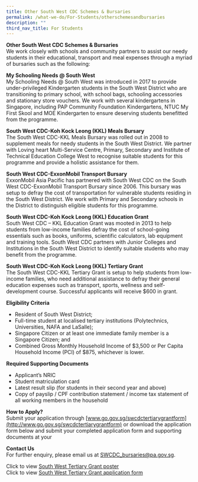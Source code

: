 ```yaml
---
title: Other South West CDC Schemes & Bursaries
permalink: /what-we-do/For-Students/otherschemesandbursaries
description: ""
third_nav_title: For Students
---
```

**Other South West CDC Schemes & Bursaries**<br>
We work closely with schools and community partners to assist our needy students in their educational, transport and meal expenses through a myriad of bursaries such as the following:

**My Schooling Needs @ South West**<br>
My Schooling Needs @ South West was introduced in 2017 to provide under-privileged Kindergarten students in the South West District who are transitioning to primary school, with school bags, schooling accessories and stationary store vouchers. We work with several kindergartens in Singapore, including PAP Community Foundation Kindergartens, NTUC My First Skool and MOE Kindergarten to ensure deserving students benefitted from the programme.

**South West CDC-Koh Kock Leong (KKL) Meals Bursary**<br>
The South West CDC-KKL Meals Bursary was rolled out in 2008 to supplement meals for needy students in the South West District. We partner with Loving heart Multi-Service Centre, Primary, Secondary and Institute of Technical Education College West to recognise suitable students for this programme and provide a holistic assistance for them.

**South West CDC-ExxonMobil Transport Bursary**<br>
ExxonMobil Asia Pacific has partnered with South West CDC on the South West CDC-ExxonMobil Transport Bursary since 2006. This bursary was setup to defray the cost of transportation for vulnerable students residing in the South West District. We work with Primary and Secondary schools in the District to distinguish eligible students for this programme. 

**South West CDC-Koh Kock Leong (KKL) Education Grant**<br>
South West CDC – KKL Education Grant was mooted in 2013 to help students from low-income families defray the cost of school-going essentials such as books, uniforms, scientific calculators, lab equipment and training tools. South West CDC partners with Junior Colleges and Institutions in the South West District to identify suitable students who may benefit from the programme.

**South West CDC-Koh Kock Leong (KKL) Tertiary Grant**<br>
The South West CDC-KKL Tertiary Grant is setup to help students from low-income families, who need additional assistance to defray their general education expenses such as transport, sports, wellness and self-development course.   Successful applicants will receive $600 in grant.

**Eligibility Criteria**
* Resident of South West District;
* Full-time student at localised tertiary institutions (Polytechnics, Universities, NAFA and LaSalle);
* Singapore Citizen or at least one immediate family member is a Singapore Citizen; and
* Combined Gross Monthly Household Income of $3,500 or Per Capita Household Income (PCI) of $875, whichever is lower.

**Required Supporting Documents**<br>
* Applicant’s NRIC
* Student matriculation card
* Latest result slip (for students in their second year and above)
* Copy of payslip / CPF contribution statement / income tax statement of all working members in the household

**How to Apply?**<br>Submit your application through [www.go.gov.sg/swcdctertiarygrantform](http://www.go.gov.sg/swcdctertiarygrantform) or download the application form below and submit your completed application form and supporting documents at your

**Contact Us**<br>
For further enquiry, please email us at SWCDC_bursaries@pa.gov.sg.

Click to view [South West Tertiary Grant poster](/files/tertiary-grant-poster.pdf)<br>
Click to view [South West Tertiary Grant application form](/files/2021-tertiary-grant---application-form_1sep.pdf)